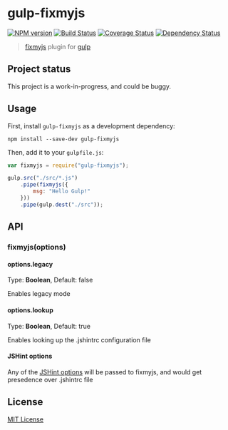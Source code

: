 # gulp-fixmyjs
[![NPM version][npm-image]][npm-url] [![Build Status][travis-image]][travis-url]  [![Coverage Status][coveralls-image]][coveralls-url] [![Dependency Status][depstat-image]][depstat-url]


> [fixmyjs](https://github.com/jshint/fixmyjs) plugin for [gulp](https://github.com/wearefractal/gulp)


## Project status
This project is a work-in-progress, and could be buggy.

## Usage

First, install `gulp-fixmyjs` as a development dependency:

```shell
npm install --save-dev gulp-fixmyjs
```

Then, add it to your `gulpfile.js`:

```javascript
var fixmyjs = require("gulp-fixmyjs");

gulp.src("./src/*.js")
	.pipe(fixmyjs({
		msg: "Hello Gulp!"
	}))
	.pipe(gulp.dest("./src"));
```

## API

### fixmyjs(options)

#### options.legacy
Type: **Boolean**, Default: false

Enables legacy mode

#### options.lookup
Type: **Boolean**, Default: true

Enables looking up the .jshintrc configuration file

#### JSHint options
Any of the [JSHint options](http://www.jshint.com/docs/options/) will be passed to fixmyjs, and would get presedence over .jshintrc file



## License

[MIT License](http://en.wikipedia.org/wiki/MIT_License)

[npm-url]: https://npmjs.org/package/gulp-fixmyjs
[npm-image]: https://badge.fury.io/js/gulp-fixmyjs.png

[travis-url]: http://travis-ci.org/kcherkashin/gulp-fixmyjs
[travis-image]: https://secure.travis-ci.org/kcherkashin/gulp-fixmyjs.png?branch=master

[coveralls-url]: https://coveralls.io/r/kcherkashin/gulp-fixmyjs
[coveralls-image]: https://coveralls.io/repos/kcherkashin/gulp-fixmyjs/badge.png

[depstat-url]: https://david-dm.org/kcherkashin/gulp-fixmyjs
[depstat-image]: https://david-dm.org/kcherkashin/gulp-fixmyjs.png

